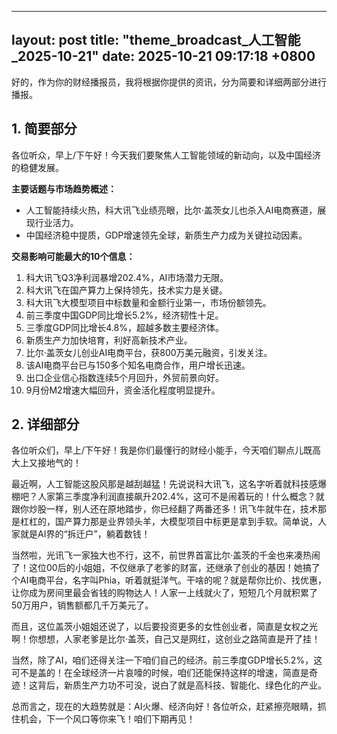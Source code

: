 
--- 
layout: post
title: "theme_broadcast_人工智能_2025-10-21"
date: 2025-10-21 09:17:18 +0800
--- 

好的，作为你的财经播报员，我将根据你提供的资讯，分为简要和详细两部分进行播报。

## 1. 简要部分

各位听众，早上/下午好！今天我们要聚焦人工智能领域的新动向，以及中国经济的稳健发展。

**主要话题与市场趋势概述：**

*   人工智能持续火热，科大讯飞业绩亮眼，比尔·盖茨女儿也杀入AI电商赛道，展现行业活力。
*   中国经济稳中提质，GDP增速领先全球，新质生产力成为关键拉动因素。

**交易影响可能最大的10个信息：**

1.  科大讯飞Q3净利润暴增202.4%，AI市场潜力无限。
2.  科大讯飞在国产算力上保持领先，技术实力是关键。
3.  科大讯飞大模型项目中标数量和金额行业第一，市场份额领先。
4.  前三季度中国GDP同比增长5.2%，经济韧性十足。
5.  三季度GDP同比增长4.8%，超越多数主要经济体。
6.  新质生产力加快培育，利好高新技术产业。
7.  比尔·盖茨女儿创业AI电商平台，获800万美元融资，引发关注。
8.  该AI电商平台已与150多个知名电商合作，用户增长迅速。
9.  出口企业信心指数连续5个月回升，外贸前景向好。
10. 9月份M2增速大幅回升，资金活化程度明显提升。

## 2. 详细部分

各位听众们，早上/下午好！我是你们最懂行的财经小能手，今天咱们聊点儿既高大上又接地气的！

最近啊，人工智能这股风那是越刮越猛！先说说科大讯飞，这名字听着就科技感爆棚吧？人家第三季度净利润直接飙升202.4%，这可不是闹着玩的！什么概念？就跟你炒股一样，别人还在原地踏步，你已经翻了两番还多！讯飞牛就牛在，技术那是杠杠的，国产算力那是业界领头羊，大模型项目中标更是拿到手软。简单说，人家就是AI界的“拆迁户”，躺着数钱！

当然啦，光讯飞一家独大也不行，这不，前世界首富比尔·盖茨的千金也来凑热闹了！这位00后的小姐姐，不仅继承了老爹的财富，还继承了创业的基因！她搞了个AI电商平台，名字叫Phia，听着就挺洋气。干啥的呢？就是帮你比价、找优惠，让你成为房间里最会省钱的购物达人！人家一上线就火了，短短几个月就积累了50万用户，销售额都几千万美元了。

而且，这位盖茨小姐姐还说了，以后要投资更多的女性创业者，简直是女权之光啊！你想想，人家老爹是比尔·盖茨，自己又是网红，这创业之路简直是开了挂！

当然，除了AI，咱们还得关注一下咱们自己的经济。前三季度GDP增长5.2%，这可不是盖的！在全球经济一片哀嚎的时候，咱们还能保持这样的增速，简直是奇迹！这背后，新质生产力功不可没，说白了就是高科技、智能化、绿色化的产业。

总而言之，现在的大趋势就是：AI火爆、经济向好！各位听众，赶紧擦亮眼睛，抓住机会，下一个风口等你来飞！咱们下期再见！